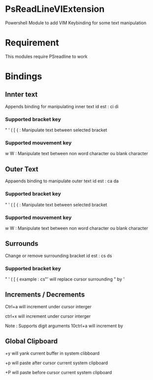 # PsReadLineVIExtension
Powershell Module to add VIM Keybinding for some text manipulation

# Requirement
This modules require PSreadline to work

# Bindings
## Innter text
Appends binding for manipulating inner text
id est : ci di
### Supported bracket key
" ' ( [ { : Manipulate text between selected bracket
### Supported mouvement key
w W : Manipulate text between non word character ou blank character
## Outer Text
Appaends binding to manipulate outer text
id est : ca da
### Supported bracket key
" ' ( [ { : Manipulate text between selected bracket
### Supported mouvement key
w W : Manipulate text between non word character ou blank character
## Surrounds
Change or remove surrounding bracket
id est : cs ds
### Supported bracket key
" ' ( [ { 
example : cs"' will replace cursor surrounding " by '
## Increments / Decrements
Ctrl+a will increment under cursor interger

ctrl+x will increment under cursor interger

Note : Supports digit arguments 10ctrl+a will increment by 
## Global Clipboard
+y will yank current buffer in system clibboard

+p will paste after cursor current system clipboard

+P will paste before cursor current system clipboard
